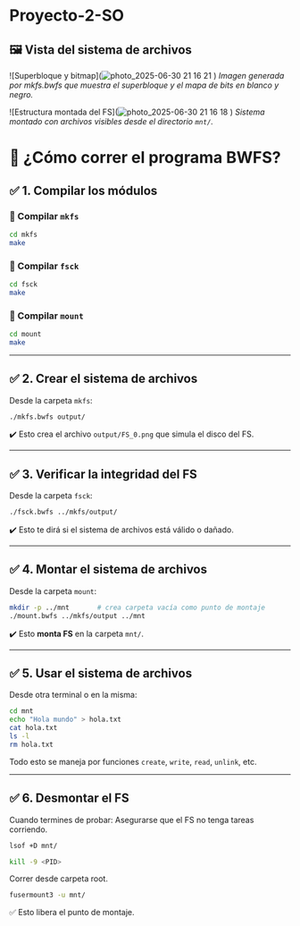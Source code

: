 # Proyecto-2-SO

## 🖼️ Vista del sistema de archivos

![Superbloque y bitmap](![photo_2025-06-30 21 16 21](https://github.com/user-attachments/assets/bd9544d8-6114-4be3-8e13-5e66a9308c69)
)
*Imagen generada por mkfs.bwfs que muestra el superbloque y el mapa de bits en blanco y negro.*

![Estructura montada del FS](![photo_2025-06-30 21 16 18](https://github.com/user-attachments/assets/cd927853-5910-4876-8160-c30ef2de337a)
)
*Sistema montado con archivos visibles desde el directorio `mnt/`.*

# 🧪 ¿Cómo correr el programa BWFS?

## ✅ 1. Compilar los módulos

### 📁 Compilar `mkfs`

```bash
cd mkfs
make
```

### 📁 Compilar `fsck`

```bash
cd fsck
make
```

### 📁 Compilar `mount`

```bash
cd mount
make
```

---

## ✅ 2. Crear el sistema de archivos

Desde la carpeta `mkfs`:

```bash
./mkfs.bwfs output/
```

✔️ Esto crea el archivo `output/FS_0.png` que simula el disco del FS.

---

## ✅ 3. Verificar la integridad del FS

Desde la carpeta `fsck`:

```bash
./fsck.bwfs ../mkfs/output/
```

✔️ Esto te dirá si el sistema de archivos está válido o dañado.

---

## ✅ 4. Montar el sistema de archivos

Desde la carpeta `mount`:

```bash
mkdir -p ../mnt       # crea carpeta vacía como punto de montaje
./mount.bwfs ../mkfs/output ../mnt
```

✔️ Esto **monta  FS** en la carpeta `mnt/`.

---

## ✅ 5. Usar el sistema de archivos

Desde otra terminal o en la misma:

```bash
cd mnt
echo "Hola mundo" > hola.txt
cat hola.txt
ls -l
rm hola.txt
```

Todo esto se maneja por funciones `create`, `write`, `read`, `unlink`, etc.

---

## ✅ 6. Desmontar el FS

Cuando termines de probar:
Asegurarse que el FS no tenga tareas corriendo. 
```bash
lsof +D mnt/
```
```bash
kill -9 <PID>
```
Correr desde carpeta root.
```bash
fusermount3 -u mnt/
```

✅ Esto libera el punto de montaje.

